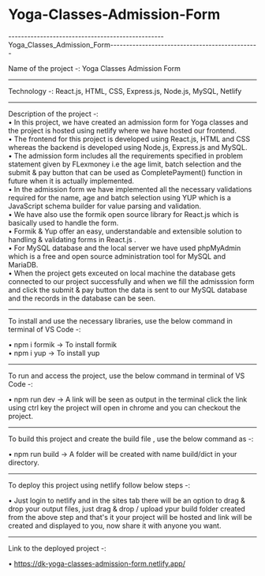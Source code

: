 # Yoga-Classes-Admission-Form
-------------------------------------------------Yoga_Classes_Admission_Form-----------------------------------------------

Name of the project -: Yoga Classes Admission Form

-----------------------------------------------------------------------------------------------------------------------------------------------------------------

Technology -: React.js, HTML, CSS, Express.js, Node.js, MySQL, Netlify

-----------------------------------------------------------------------------------------------------------------------------------------------------------------

Description of the project -: \
• In this project, we have created an admission form for Yoga classes and the project is hosted using netlify where we have hosted our frontend.\
• The frontend for this project is developed using React.js, HTML and CSS  whereas the backend is developed using Node.js, Express.js and MySQL.\
• The admission form includes all the requirements specified in problem statement given by FLexmoney i.e the age limit, batch selection and the submit & pay button       that can be used as CompletePayment() function in future when it is actually implemented.\
• In the admission form we have implemented all the necessary validations required for the name, age and batch selection using YUP which is a JavaScript schema builder   for value parsing and validation.\
• We have also use the formik open source library for React.js which is basically used to handle the form.\
• Formik & Yup offer an easy, understandable and extensible solution to handling & validating forms in React.js .\
• For MySQL database and the local server we have used phpMyAdmin which is a free and open source administration tool for MySQL and MariaDB.\
• When the project gets exceuted on local machine the database gets connected to our project successfully and when we fill the admisssion form and click the submit &     pay button the data is sent to our MySQL database and the records in the database can be seen.

-----------------------------------------------------------------------------------------------------------------------------------------------------------------

To install and use the necessary libraries, use the below command in terminal of VS Code -:

• npm i formik  -> To install formik \
• npm i yup     -> To install yup

-----------------------------------------------------------------------------------------------------------------------------------------------------------------

To run and access the project, use the below command in terminal of VS Code -:

• npm run dev   -> A link will be seen as output in the terminal click the link using ctrl key the project will open in chrome and you can checkout the project.

-----------------------------------------------------------------------------------------------------------------------------------------------------------------

To build this project and create the build file , use the below command as -:

• npm run build -> A folder will be created with name build/dict in your directory.

-----------------------------------------------------------------------------------------------------------------------------------------------------------------

To deploy this project using netlify follow below steps -:

• Just login to netlify and in the sites tab there will be an option to drag & drop your output files, just drag & drop / upload ypur build folder created from the       above step and that's it your project will be hosted and link will be created and displayed to you, now share it with anyone you want.

-----------------------------------------------------------------------------------------------------------------------------------------------------------------

Link to the deployed project -:

• https://dk-yoga-classes-admission-form.netlify.app/
